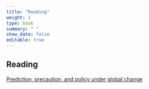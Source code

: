 ```yaml
---
title: "Reading"
weight: 1
type: book
summary: " "
show_date: false
editable: true
---
```


## Reading

[Prediction, precaution, and policy under global change](https://doi.org/10.1126/science.1261824)